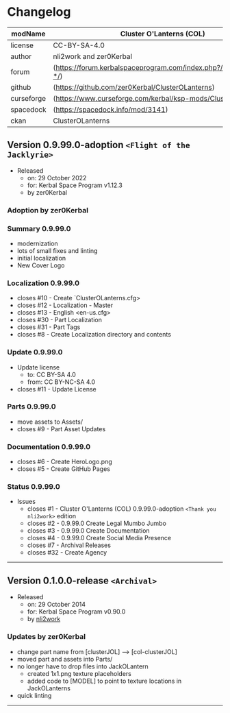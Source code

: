 # Changelog  
  
| modName    | Cluster O'Lanterns (COL)                                          |
| ---------- | ----------------------------------------------------------------- |
| license    | CC-BY-SA-4.0                                                      |
| author     | nli2work and zer0Kerbal                                           |
| forum      | (https://forum.kerbalspaceprogram.com/index.php?/topic/210339-*/) |
| github     | (https://github.com/zer0Kerbal/ClusterOLanterns)                  |
| curseforge | (https://www.curseforge.com/kerbal/ksp-mods/ClusterOLanterns)     |
| spacedock  | (https://spacedock.info/mod/3141)                                 |
| ckan       | ClusterOLanterns                                                  |

## Version 0.9.99.0-adoption `<Flight of the Jacklyrie>`

* Released
  * on: 29 October 2022
  * for: Kerbal Space Program v1.12.3
  * by zer0Kerbal

### Adoption by zer0Kerbal

### Summary 0.9.99.0

* modernization
* lots of small fixes and linting
* initial localization
* New Cover Logo

### Localization 0.9.99.0

* closes #10 - Create `ClusterOLanterns.cfg>
* closes #12 - Localization - Master
* closes #13 - English <en-us.cfg>
* closes #30 - Part Localization
* closes #31 - Part Tags
* closes #8 - Create Localization directory and contents

### Update 0.9.99.0

* Update license
  * to: CC BY-SA 4.0
  * from: CC BY-NC-SA 4.0
* closes #11 - Update License

### Parts 0.9.99.0

* move assets to Assets/
* closes #9 - Part Asset Updates

### Documentation 0.9.99.0

* closes #6 - Create HeroLogo.png
* closes #5 - Create GitHub Pages

### Status 0.9.99.0

* Issues
  * closes #1 - Cluster O'Lanterns (COL) 0.9.99.0-adoption `<Thank you nli2work>` edition
  * closes #2 - 0.9.99.0 Create Legal Mumbo Jumbo
  * closes #3 - 0.9.99.0 Create Documentation
  * closes #4 - 0.9.99.0 Create Social Media Presence
  * closes #7 - Archival Releases
  * closes #32 - Create Agency

---

## Version 0.1.0.0-release `<Archival>`

* Released
  * on: 29 October 2014
  * for: Kerbal Space Program v0.90.0
  * by [nli2work](https://forum.kerbalspaceprogram.com/index.php?/profile/106805-nli2work/)

### Updates by zer0Kerbal

* change part name from [clusterJOL] --> [col-clusterJOL]
* moved part and assets into Parts/
* no longer have to drop files into JackOLantern
  * created 1x1.png texture placeholders
  * added code to [MODEL] to point to texture locations in JackOLanterns
* quick linting

---

